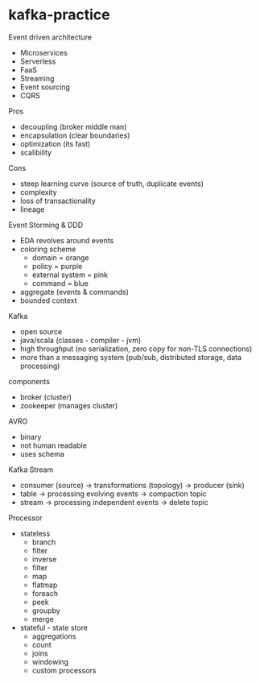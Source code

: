 # kafka-practice

Event driven architecture

- Microservices
- Serverless
- FaaS
- Streaming
- Event sourcing
- CQRS

Pros

- decoupling (broker middle man)
- encapsulation (clear boundaries)
- optimization (its fast)
- scalibility

Cons

- steep learning curve (source of truth, duplicate events)
- complexity
- loss of transactionality
- lineage

Event Storming & DDD

- EDA revolves around events
- coloring scheme
    - domain = orange
    - policy = purple
    - external system = pink
    - command = blue
- aggregate (events & commands)
- bounded context

Kafka
- open source
- java/scala (classes - compiler - jvm)
- high throughput (no serialization, zero copy for non-TLS connections)
- more than a messaging system (pub/sub, distributed storage, data processing)

components
- broker (cluster)
- zookeeper (manages cluster)

AVRO
- binary
- not human readable
- uses schema

Kafka Stream
- consumer (source) -> transformations (topology) -> producer (sink)
- table -> processing evolving events -> compaction topic
- stream -> processing independent events -> delete topic

Processor
- stateless
    - branch
    - filter
    - inverse 
    - filter
    - map
    - flatmap
    - foreach
    - peek
    - groupby
    - merge
- stateful - state store
    - aggregations
    - count
    - joins
    - windowing
    - custom processors